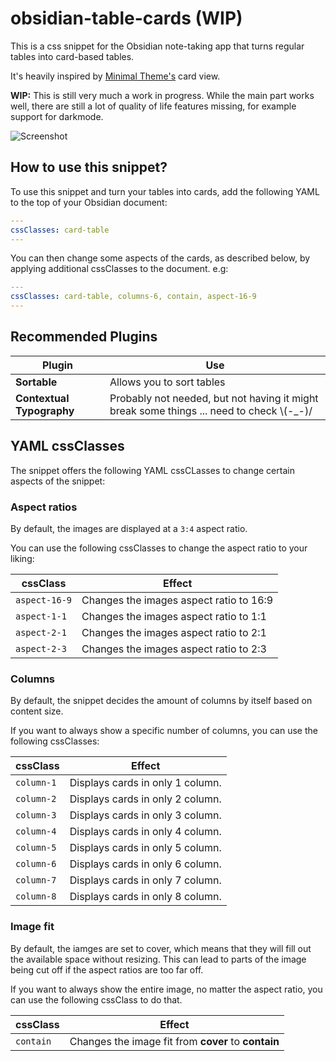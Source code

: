 # obsidian-table-cards (WIP)
This is a css snippet for the Obsidian note-taking app that turns regular tables into card-based tables. 

It's heavily inspired by [Minimal Theme's](https://github.com/kepano/obsidian-minimal) card view.

**WIP:** This is still very much a work in progress. While the main part works well, there are still a lot of quality of life features missing, for example support for darkmode.

![Screenshot](https://github.com/Ministrelle/obsidian-table-cards/blob/f50dcd4fe3ad0ad5cd7e649c23ecfd3f12905353/card-view-screenshot.png)

## How to use this snippet?

To use this snippet and turn your tables into cards, add the following YAML to the top of your Obsidian document:

```yaml
---
cssClasses: card-table
---
```

You can then change some aspects of the cards, as described below, by applying additional cssClasses to the document. e.g:

```yaml
---
cssClasses: card-table, columns-6, contain, aspect-16-9
---
```

## Recommended Plugins

Plugin | Use
-- | --
**Sortable** | Allows you to sort tables
**Contextual Typography** | Probably not needed, but not having it might break some things ... need to check \\(-_-)/

## YAML cssClasses

The snippet offers the following YAML cssCLasses to change certain aspects of the snippet:

### Aspect ratios

By default, the images are displayed at a `3:4` aspect ratio.

You can use the following cssClasses to change the aspect ratio to your liking:

cssClass | Effect
-- | --
`aspect-16-9` | Changes the images aspect ratio to 16:9
`aspect-1-1` | Changes the images aspect ratio to 1:1
`aspect-2-1` | Changes the images aspect ratio to 2:1
`aspect-2-3` | Changes the images aspect ratio to 2:3

### Columns

By default, the snippet decides the amount of columns by itself based on content size.

If you want to always show a specific number of columns, you can use the following cssClasses:

cssClass | Effect
-- | --
`column-1` | Displays cards in only 1 column.
`column-2` | Displays cards in only 2 column.
`column-3` | Displays cards in only 3 column.
`column-4` | Displays cards in only 4 column.
`column-5` | Displays cards in only 5 column.
`column-6` | Displays cards in only 6 column.
`column-7` | Displays cards in only 7 column.
`column-8` | Displays cards in only 8 column.

### Image fit

By default, the iamges are set to cover, which means that they will fill out the available space without resizing. This can lead to parts of the image being cut off if the aspect ratios are too far off.

If you want to always show the entire image, no matter the aspect ratio, you can use the following cssClass to do that.

cssClass | Effect
-- | --
`contain` | Changes the image fit from **cover** to **contain**
